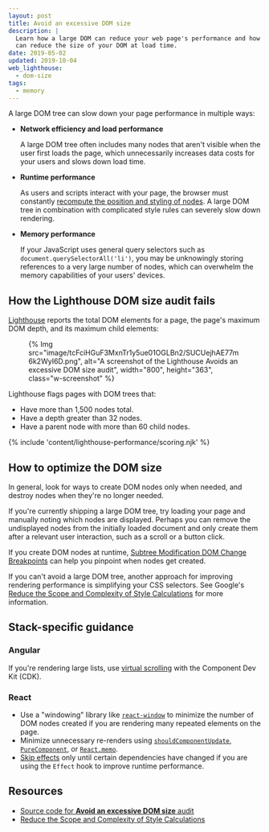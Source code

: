 ```yaml
---
layout: post
title: Avoid an excessive DOM size
description: |
  Learn how a large DOM can reduce your web page's performance and how you
  can reduce the size of your DOM at load time.
date: 2019-05-02
updated: 2019-10-04
web_lighthouse:
  - dom-size
tags:
  - memory
---
```


A large DOM tree can slow down your page performance in multiple ways:

- **Network efficiency and load performance**

  A large DOM tree often includes many nodes that aren't visible when the user
  first loads the page, which unnecessarily increases data costs for your users
  and slows down load time.

- **Runtime performance**

  As users and scripts interact with your page,
  the browser must constantly
  [recompute the position and styling of nodes](https://developers.google.com/web/fundamentals/performance/rendering/reduce-the-scope-and-complexity-of-style-calculations?utm_source=lighthouse&utm_medium=cli).
  A large DOM tree in combination with complicated style rules can severely slow down rendering.

- **Memory performance**

  If your JavaScript uses general query selectors such as `document.querySelectorAll('li')`,
  you may be unknowingly storing references to a very large number of nodes,
  which can overwhelm the memory capabilities of your users' devices.

## How the Lighthouse DOM size audit fails

[Lighthouse](https://developers.google.com/web/tools/lighthouse/)
reports the total DOM elements for a page, the page's maximum DOM depth,
and its maximum child elements:
<figure class="w-figure">
  {% Img src="image/tcFciHGuF3MxnTr1y5ue01OGLBn2/SUCUejhAE77m6k2WyI6D.png", alt="A screenshot of the Lighthouse Avoids an excessive DOM size audit", width="800", height="363", class="w-screenshot" %}
</figure>

Lighthouse flags pages with DOM trees that:

- Have more than 1,500&nbsp;nodes total.
- Have a depth greater than 32&nbsp;nodes.
- Have a parent node with more than 60&nbsp;child nodes.

{% include 'content/lighthouse-performance/scoring.njk' %}

## How to optimize the DOM size

In general, look for ways to create DOM nodes only when needed,
and destroy nodes when they're no longer needed.

If you're currently shipping a large DOM tree,
try loading your page and manually noting which nodes are displayed.
Perhaps you can remove the undisplayed nodes from the initially loaded document
and only create them after a relevant user interaction,
such as a scroll or a button click.

If you create DOM nodes at runtime,
[Subtree Modification DOM Change Breakpoints](https://developers.google.com/web/tools/chrome-devtools/javascript/breakpoints#dom)
can help you pinpoint when nodes get created.

If you can't avoid a large DOM tree,
another approach for improving rendering performance is simplifying your CSS selectors.
See Google's [Reduce the Scope and Complexity of Style Calculations](https://developers.google.com/web/fundamentals/performance/rendering/reduce-the-scope-and-complexity-of-style-calculations)
for more information.

## Stack-specific guidance

### Angular

If you're rendering large lists, use [virtual scrolling](/virtualize-lists-with-angular-cdk/)
with the Component Dev Kit (CDK).

### React

* Use a "windowing" library like
  [`react-window`](/virtualize-long-lists-react-window/) to minimize the number
  of DOM nodes created if you are rendering many repeated elements on the page.
* Minimize unnecessary re-renders using
  [`shouldComponentUpdate`](https://reactjs.org/docs/optimizing-performance.html#shouldcomponentupdate-in-action),
  [`PureComponent`](https://reactjs.org/docs/react-api.html#reactpurecomponent),
  or [`React.memo`](https://reactjs.org/docs/react-api.html#reactmemo).
* [Skip effects](https://reactjs.org/docs/hooks-effect.html#tip-optimizing-performance-by-skipping-effects)
  only until certain dependencies have changed if you are using the `Effect`
  hook to improve runtime performance.

## Resources

- [Source code for **Avoid an excessive DOM size** audit](https://github.com/GoogleChrome/lighthouse/blob/master/lighthouse-core/audits/dobetterweb/dom-size.js)
- [Reduce the Scope and Complexity of Style Calculations](https://developers.google.com/web/fundamentals/performance/rendering/reduce-the-scope-and-complexity-of-style-calculations)
